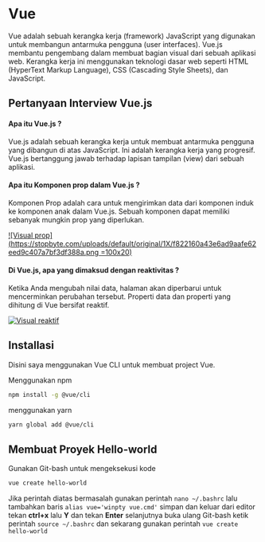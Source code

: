 # Vue

Vue adalah sebuah kerangka kerja (framework) JavaScript yang digunakan untuk membangun antarmuka pengguna (user interfaces). Vue.js membantu pengembang dalam membuat bagian visual dari sebuah aplikasi web. Kerangka kerja ini menggunakan teknologi dasar web seperti HTML (HyperText Markup Language), CSS (Cascading Style Sheets), dan JavaScript.

## Pertanyaan Interview Vue.js

#### Apa itu Vue.js ?
Vue.js adalah sebuah kerangka kerja untuk membuat antarmuka pengguna yang dibangun di atas JavaScript. Ini adalah kerangka kerja yang progresif. Vue.js bertanggung jawab terhadap lapisan tampilan (view) dari sebuah aplikasi.

#### Apa itu Komponen prop dalam Vue.js ?
Komponen Prop adalah cara untuk mengirimkan data dari komponen induk ke komponen anak dalam Vue.js. Sebuah komponen dapat memiliki sebanyak mungkin prop yang diperlukan.

[![Visual prop](https://stopbyte.com/uploads/default/original/1X/f822160a43e6ad9aafe62eed9c407a7bf3df388a.png =100x20)](https://www.google.com/url?sa=i&url=https%3A%2F%2Fstopbyte.com%2Ft%2Fhow-to-pass-data-to-a-child-component-in-vuejs%2F983&psig=AOvVaw2EiPzQp88kwFwMAo0wZRVy&ust=1718855779254000&source=images&cd=vfe&opi=89978449&ved=0CBEQjRxqFwoTCKie2qPj5oYDFQAAAAAdAAAAABAK)


#### Di Vue.js, apa yang dimaksud dengan reaktivitas ?
Ketika Anda mengubah nilai data, halaman akan diperbarui untuk mencerminkan perubahan tersebut. Properti data dan
properti yang dihitung di Vue bersifat reaktif.

[![Visual reaktif](https://v1.vuejs.org/images/data.png)](https://v1.vuejs.org/guide/reactivity.html)

## Installasi

Disini saya menggunakan Vue CLI untuk membuat project Vue.

Menggunakan npm
```bash
npm install -g @vue/cli
```
menggunakan yarn
```bash
yarn global add @vue/cli
```

## Membuat Proyek Hello-world

Gunakan Git-bash untuk mengeksekusi kode
```bash
vue create hello-world
```
Jika perintah diatas bermasalah gunakan perintah `nano ~/.bashrc` lalu tambahkan baris `alias vue='winpty vue.cmd'` simpan dan keluar dari editor tekan **ctrl+x** lalu **Y** dan tekan **Enter** selanjutnya buka ulang Git-bash ketik perintah `source ~/.bashrc` dan sekarang gunakan perintah `vue create hello-world`
